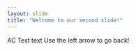 ```yaml
---
layout: slide
title: "Welcome to our second slide!"
---
```

AC Test text
Use the left arrow to go back!